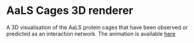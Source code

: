 # AaLS Cages 3D renderer
A 3D visualisation of the AaLS protein cages that have been observed or predicted as an interaction network.
The animation is available [here](https://quentinrsl.github.io/aals_cages/)
